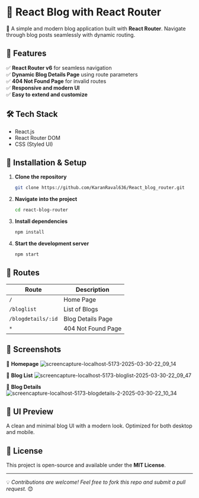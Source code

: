 # 📝 React Blog with React Router

🚀 A simple and modern blog application built with **React Router**. Navigate through blog posts seamlessly with dynamic routing.

## 📌 Features
✅ **React Router v6** for seamless navigation  
✅ **Dynamic Blog Details Page** using route parameters  
✅ **404 Not Found Page** for invalid routes  
✅ **Responsive and modern UI**  
✅ **Easy to extend and customize**  

## 🛠️ Tech Stack
- React.js
- React Router DOM
- CSS (Styled UI)

## 🚀 Installation & Setup
1. **Clone the repository**  
   ```sh
   git clone https://github.com/KaranRaval636/React_blog_router.git
   ```
2. **Navigate into the project**  
   ```sh
   cd react-blog-router
   ```
3. **Install dependencies**  
   ```sh
   npm install
   ```
4. **Start the development server**  
   ```sh
   npm start
   ```

## 🔗 Routes
| Route          | Description |
|---------------|-------------|
| `/`           | Home Page |
| `/bloglist`   | List of Blogs |
| `/blogdetails/:id` | Blog Details Page |
| `*`           | 404 Not Found Page |

## 📸 Screenshots
📌 **Homepage**
![screencapture-localhost-5173-2025-03-30-22_09_14](https://github.com/user-attachments/assets/05c0df6c-e332-4650-a1b8-97fed2244aa4)

📌 **Blog List**
![screencapture-localhost-5173-bloglist-2025-03-30-22_09_47](https://github.com/user-attachments/assets/efd77392-d5b7-4dbb-a6c0-6906a3d7026b)

📌 **Blog Details**
![screencapture-localhost-5173-blogdetails-2-2025-03-30-22_10_34](https://github.com/user-attachments/assets/fd676692-7ca0-46d3-a776-78213c68411c)


## 🎨 UI Preview
A clean and minimal blog UI with a modern look. Optimized for both desktop and mobile.

## 📜 License
This project is open-source and available under the **MIT License**.

---

💡 _Contributions are welcome! Feel free to fork this repo and submit a pull request._ 😊

